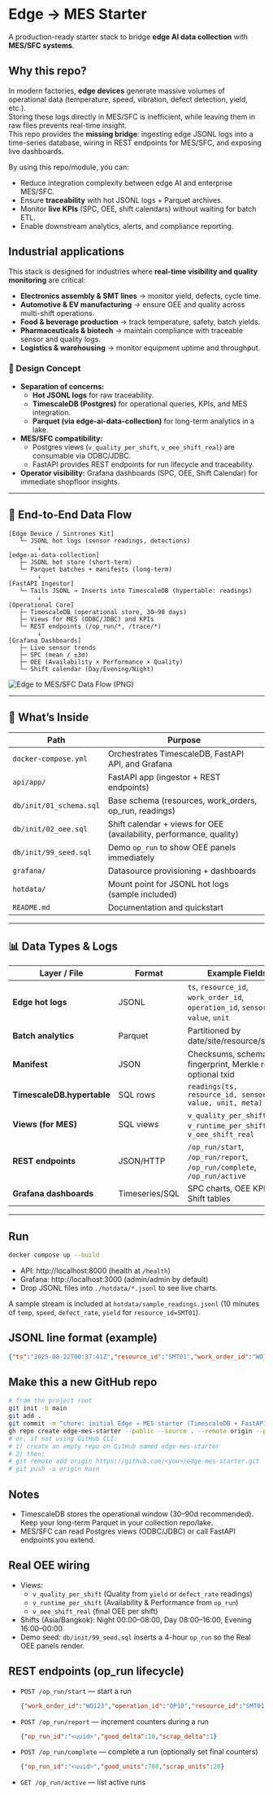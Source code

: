 # Edge → MES Starter

A production-ready starter stack to bridge **edge AI data collection** with **MES/SFC systems**.

## Why this repo?
In modern factories, **edge devices** generate massive volumes of operational data (temperature, speed, vibration, defect detection, yield, etc.).  
Storing these logs directly in MES/SFC is inefficient, while leaving them in raw files prevents real-time insight.  
This repo provides the **missing bridge**: ingesting edge JSONL logs into a time-series database, wiring in REST endpoints for MES/SFC, and exposing live dashboards.  

By using this repo/module, you can:
- Reduce integration complexity between edge AI and enterprise MES/SFC.  
- Ensure **traceability** with hot JSONL logs + Parquet archives.  
- Monitor **live KPIs** (SPC, OEE, shift calendars) without waiting for batch ETL.  
- Enable downstream analytics, alerts, and compliance reporting.

## Industrial applications
This stack is designed for industries where **real-time visibility and quality monitoring** are critical:
- **Electronics assembly & SMT lines** → monitor yield, defects, cycle time.  
- **Automotive & EV manufacturing** → ensure OEE and quality across multi-shift operations.  
- **Food & beverage production** → track temperature, safety, batch yields.  
- **Pharmaceuticals & biotech** → maintain compliance with traceable sensor and quality logs.  
- **Logistics & warehousing** → monitor equipment uptime and throughput.  

### 🔑 Design Concept
- **Separation of concerns:**  
  - **Hot JSONL logs** for raw traceability.  
  - **TimescaleDB (Postgres)** for operational queries, KPIs, and MES integration.  
  - **Parquet (via edge-ai-data-collection)** for long-term analytics in a lake.  
- **MES/SFC compatibility:**  
  - Postgres views (`v_quality_per_shift`, `v_oee_shift_real`) are consumable via ODBC/JDBC.  
  - FastAPI provides REST endpoints for run lifecycle and traceability.  
- **Operator visibility:** Grafana dashboards (SPC, OEE, Shift Calendar) for immediate shopfloor insights.

---

## 📡 End-to-End Data Flow

```
[Edge Device / Sintrones Kit]
   └─ JSONL hot logs (sensor readings, detections)
        ↓
[edge-ai-data-collection]
   ├─ JSONL hot store (short-term)
   └─ Parquet batches + manifests (long-term)
        ↓
[FastAPI Ingestor]
   └─ Tails JSONL → Inserts into TimescaleDB (hypertable: readings)
        ↓
[Operational Core]
   ├─ TimescaleDB (operational store, 30–90 days)
   ├─ Views for MES (ODBC/JDBC) and KPIs
   └─ REST endpoints (/op_run/*, /trace/*)
        ↓
[Grafana Dashboards]
   ├─ Live sensor trends
   ├─ SPC (mean / ±3σ)
   ├─ OEE (Availability × Performance × Quality)
   └─ Shift calendar (Day/Evening/Night)
```

![Edge to MES/SFC Data Flow (PNG)](edge_mes_architecture.png)

---

## 📂 What’s Inside

| Path                          | Purpose                                                                 |
|-------------------------------|-------------------------------------------------------------------------|
| `docker-compose.yml`          | Orchestrates TimescaleDB, FastAPI API, and Grafana                      |
| `api/app/`                    | FastAPI app (ingestor + REST endpoints)                                 |
| `db/init/01_schema.sql`       | Base schema (resources, work_orders, op_run, readings)                  |
| `db/init/02_oee.sql`          | Shift calendar + views for OEE (availability, performance, quality)     |
| `db/init/99_seed.sql`         | Demo `op_run` to show OEE panels immediately                           |
| `grafana/`                    | Datasource provisioning + dashboards                                   |
| `hotdata/`                    | Mount point for JSONL hot logs (sample included)                        |
| `README.md`                   | Documentation and quickstart                                            |

---

## 📊 Data Types & Logs

| Layer / File                 | Format         | Example Fields                                                                 |
|------------------------------|----------------|--------------------------------------------------------------------------------|
| **Edge hot logs**            | JSONL          | `ts`, `resource_id`, `work_order_id`, `operation_id`, `sensor`, `value`, `unit` |
| **Batch analytics**          | Parquet        | Partitioned by date/site/resource/sensor                                       |
| **Manifest**                 | JSON           | Checksums, schema fingerprint, Merkle root, optional txid                      |
| **TimescaleDB.hypertable**   | SQL rows       | `readings(ts, resource_id, sensor, value, unit, meta)`                          |
| **Views (for MES)**          | SQL views      | `v_quality_per_shift`, `v_runtime_per_shift`, `v_oee_shift_real`                |
| **REST endpoints**           | JSON/HTTP      | `/op_run/start`, `/op_run/report`, `/op_run/complete`, `/op_run/active`        |
| **Grafana dashboards**       | Timeseries/SQL | SPC charts, OEE KPIs, Shift tables                                             |

---

## Run

```bash
docker compose up --build
```

- API: http://localhost:8000 (health at `/health`)
- Grafana: http://localhost:3000 (admin/admin by default)
- Drop JSONL files into `./hotdata/*.jsonl` to see live charts.

A sample stream is included at `hotdata/sample_readings.jsonl` (10 minutes of `temp`, `speed`, `defect_rate`, `yield` for `resource_id=SMT01`).

## JSONL line format (example)
```json
{"ts":"2025-08-22T00:37:41Z","resource_id":"SMT01","work_order_id":"WO123","operation_id":"OP10","sensor":"temp","value":37.2,"unit":"C","meta":{"site":"BKK"}}
```

## Make this a new GitHub repo

```bash
# from the project root
git init -b main
git add .
git commit -m "chore: initial Edge → MES starter (TimescaleDB + FastAPI + Grafana)"
gh repo create edge-mes-starter --public --source . --remote origin --push
# or, if not using GitHub CLI:
# 1) create an empty repo on GitHub named edge-mes-starter
# 2) then:
# git remote add origin https://github.com/<you>/edge-mes-starter.git
# git push -u origin main
```

## Notes
- TimescaleDB stores the operational window (30–90d recommended). Keep your long-term Parquet in your collection repo/lake.
- MES/SFC can read Postgres views (ODBC/JDBC) or call FastAPI endpoints you extend.

## Real OEE wiring
- Views:
  - `v_quality_per_shift` (Quality from `yield` or `defect_rate` readings)
  - `v_runtime_per_shift` (Availability & Performance from `op_run`)
  - `v_oee_shift_real` (final OEE per shift)
- Shifts (Asia/Bangkok): Night 00:00–08:00, Day 08:00–16:00, Evening 16:00–00:00
- Demo seed: `db/init/99_seed.sql` inserts a 4-hour `op_run` so the Real OEE panels render.

## REST endpoints (op_run lifecycle)
- `POST /op_run/start` — start a run
  ```json
  {"work_order_id":"WO123","operation_id":"OP10","resource_id":"SMT01","planned_seconds":14400,"ideal_cycle_time_s":1.5}
  ```
- `POST /op_run/report` — increment counters during a run
  ```json
  {"op_run_id":"<uuid>","good_delta":10,"scrap_delta":1}
  ```
- `POST /op_run/complete` — complete a run (optionally set final counters)
  ```json
  {"op_run_id":"<uuid>","good_units":780,"scrap_units":20}
  ```
- `GET /op_run/active` — list active runs
